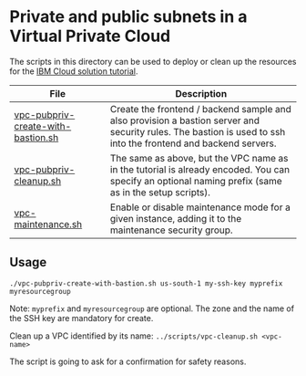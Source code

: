# Private and public subnets in a Virtual Private Cloud

The scripts in this directory can be used to deploy or clean up the resources for the [IBM Cloud solution tutorial](https://cloud.ibm.com/docs/tutorials?topic=solution-tutorials-vpc-public-app-private-backend#vpc-public-app-private-backend).

| File | Description |
| ---- | ----------- |
| [vpc-pubpriv-create-with-bastion.sh](vpc-pubpriv-create-with-bastion.sh) | Create the frontend / backend sample and also provision a bastion server and security rules. The bastion is used to ssh into the frontend and backend servers. |
| [vpc-pubpriv-cleanup.sh](vpc-pubpriv-cleanup.sh) | The same as above, but the VPC name as in the tutorial is already encoded. You can specify an optional naming prefix (same as in the setup scripts). |
| [vpc-maintenance.sh](vpc-maintenance.sh) | Enable or disable maintenance mode for a given instance, adding it to the maintenance security group. |

## Usage

`./vpc-pubpriv-create-with-bastion.sh us-south-1 my-ssh-key myprefix myresourcegroup`

Note: `myprefix` and `myresourcegroup` are optional. The zone and the name of the SSH key are mandatory for create.

Clean up a VPC identified by its name:
`../scripts/vpc-cleanup.sh <vpc-name>`

The script is going to ask for a confirmation for safety reasons.
